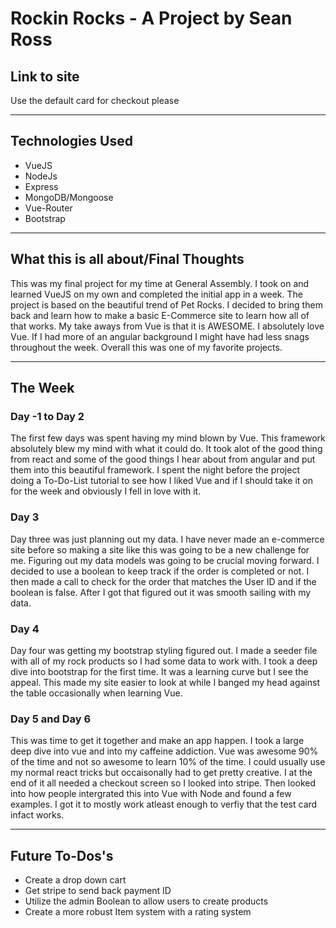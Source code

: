 # Rockin Rocks - A Project by Sean Ross  


## Link to site

Use the default card for checkout please
***
## Technologies Used 

+ VueJS
+ NodeJs
+ Express
+ MongoDB/Mongoose
+ Vue-Router
+ Bootstrap  
***
## What this is all about/Final Thoughts

This was my final project for my time at General Assembly. I took on and learned VueJS on my own and completed the initial app in a week. The project is based on the beautiful trend of Pet Rocks. I decided to bring them back and learn how to make a basic E-Commerce site to  learn how all of that works. My take aways from Vue is that it is AWESOME. I absolutely love Vue. If I had more of an angular background I might have had less snags throughout the week.
Overall this was one of my favorite projects.

***
## The Week

### Day -1 to Day 2
The first few days was spent having my mind blown by Vue. This framework absolutely blew my mind with what it could do. It took alot of the good thing from react and some of the good things I hear about from angular and put them into this beautiful framework. I spent the night before the project doing a To-Do-List tutorial to see how I liked Vue and if I should take it on for the week and obviously I fell in love with it. 

### Day 3
Day three was just planning out my data. I have never made an e-commerce site before so making a site like this was going to be a new challenge for me. Figuring out my data models was going to be crucial moving forward. I decided to use a boolean to keep track if the order is completed or not. I then made a call to check for the order that matches the User ID and if the boolean is false. After I got that figured out it was smooth sailing with my data.

### Day 4
Day four was getting my bootstrap styling figured out. I made a seeder file with all of my rock products so I had some data to work with. I took a deep dive into bootstrap for the first time. It was a learning curve but I see the appeal. This made my site easier to look at while I banged my head against the table occasionally when learning Vue.

### Day 5 and Day 6
This was time to get it together and make an app happen. I took a large deep dive into vue and into my caffeine addiction. Vue was awesome 90% of the time and not so awesome to learn 10% of the time. I could usually use my normal react tricks but occaisonally had to get pretty creative. I at the end of it all needed a checkout screen so I looked into stripe. Then looked into how people intergrated this into Vue with Node and found a few examples. I got it to mostly work atleast enough to verfiy that the test card infact works. 

---
## Future To-Dos's
+ Create a drop down cart
+ Get stripe to send back payment ID
+ Utilize the admin Boolean to allow users to create products
+ Create a more robust Item system with a rating system






    

